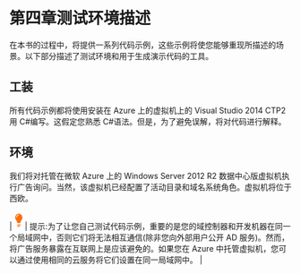 # 第四章测试环境描述

在本书的过程中，将提供一系列代码示例，这些示例将使您能够重现所描述的场景。以下部分描述了测试环境和用于生成演示代码的工具。

## 工装

所有代码示例都将使用安装在 Azure 上的虚拟机上的 Visual Studio 2014 CTP2 用 C#编写。这假定您熟悉 C#语法。但是，为了避免误解，将对代码进行解释。

## 环境

我们将对托管在微软 Azure 上的 Windows Server 2012 R2 数据中心版虚拟机执行广告询问。当然，该虚拟机已经配置了活动目录和域名系统角色。虚拟机将位于西欧。

| ![](img/image004.png) | 提示:为了让您自己测试代码示例，重要的是您的域控制器和开发机器在同一个局域网中，否则它们将无法相互通信(除非您向外部用户公开 AD 服务)。然而，将广告服务暴露在互联网上是应该避免的。如果您在 Azure 中托管虚拟机，您可以通过使用相同的云服务将它们设置在同一局域网中。 |
